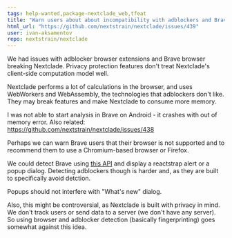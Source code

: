 ```yaml
---
tags: help-wanted,package-nextclade_web,tfeat
title: "Warn users about about incompatibility with adblockers and Brave browser"
html_url: "https://github.com/nextstrain/nextclade/issues/439"
user: ivan-aksamentov
repo: nextstrain/nextclade
---
```


We had issues with adblocker browser extensions and Brave browser breaking Nextclade. Privacy protection features don't treat Nextclade's client-side computation model well.

Nextclade performs a lot of calculations in the browser, and uses WebWorkers and WebAssembly, the technologies that adblockers don't like. They may break features and make Nextclade to consume more memory.

I was not able to start analysis in Brave on Android - it crashes with out of memory error.
Also related: https://github.com/nextstrain/nextclade/issues/438

Perhaps we can warn Brave users that their browser is not supported and to recommend them to use a Chromium-based browser or Firefox.

We could detect Brave using [this API](https://github.com/nextstrain/nextclade/issues/438) and display a reactstrap alert or a popup dialog. Detecting adblockers though is harder and, as they are built to specifically avoid detction.

Popups should not interfere with "What's new" dialog.

Also, this might be controversial, as Nextclade is built with privacy in mind. We don't track users or send data to a server (we don't have any server). So using browser and adblocker detection (basically fingerprinting) goes somewhat against this idea.
